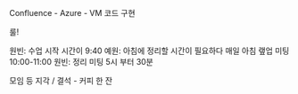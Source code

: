 Confluence - 
Azure - VM 코드 구현

룰! 

원빈: 수업 시작 시간이 9:40
예원: 아침에 정리할 시간이 필요하다
매일 아침 랲업 미팅 10:00-11:00 
원빈: 정리 미팅 5시 부터 30분 

모임 등 지각 / 결석 - 커피 한 잔